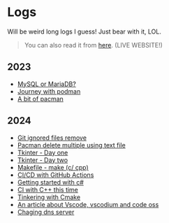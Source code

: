 # Logs

Will be weird long logs I guess!
Just bear with it, LOL.

 > You can also read it from [here](http://sharafat.is-a.dev/logs/). (LIVE WEBSITE!)

## 2023

- [MySQL or MariaDB?](./2023/MySQL-or-MariaDB.md)
- [Journey with podman](./2023/Journey-with-podman.md)
- [A bit of pacman](./2023/A-bit-of-pacman.md)

## 2024

- [Git ignored files remove](./2024/Git-ignored-files-remove.md)
- [Pacman delete multiple using text file](./2024/Pacman-delete-multiple-using-text-file.md)
- [Tkinter - Day one](./2024/Tkinter.md)
- [Tkinter - Day two](./2024/Tkinter2.md)
- [Makefile - make (c/ cpp)](./2024/Makefile-1.md)
- [CI/CD with GitHub Actions](./2024/CI-CD-with-GitHub-Actions.md)
- [Getting started with c#](./2024/Getting-started-with-csharp.md)
- [CI with C++ this time](./2024/CI-with-CPP.md)
- [Tinkering with Cmake](./2024/Tinkering-with-Cmake.md)
- [An article about Vscode, vscodium and code oss](./2024/An-article-about-Vscode-vscodium-and-code-oss.md)
- [Chaging dns server](./2024/Chaging-dns-server.md)